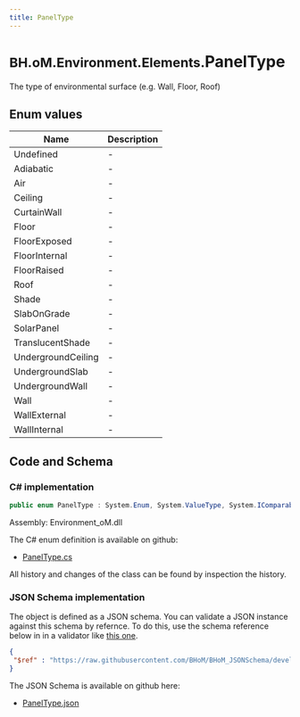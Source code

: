 ```yaml
---
title: PanelType
---
```


# <small>BH.oM.Environment.Elements.</small>**PanelType**

The type of environmental surface (e.g. Wall, Floor, Roof)

## Enum values

| Name            | Description                                                    |
|-----------------|----------------------------------------------------------------|
| Undefined |  -  |
| Adiabatic |  -  |
| Air |  -  |
| Ceiling |  -  |
| CurtainWall |  -  |
| Floor |  -  |
| FloorExposed |  -  |
| FloorInternal |  -  |
| FloorRaised |  -  |
| Roof |  -  |
| Shade |  -  |
| SlabOnGrade |  -  |
| SolarPanel |  -  |
| TranslucentShade |  -  |
| UndergroundCeiling |  -  |
| UndergroundSlab |  -  |
| UndergroundWall |  -  |
| Wall |  -  |
| WallExternal |  -  |
| WallInternal |  -  |


## Code and Schema

### C# implementation

``` C# title="C#"
public enum PanelType : System.Enum, System.ValueType, System.IComparable, System.ISpanFormattable, System.IFormattable, System.IConvertible
```

Assembly: Environment_oM.dll

The C# enum definition is available on github:

- [PanelType.cs](https://github.com/BHoM/BHoM/blob/develop/Environment_oM/Elements\Enums\PanelType.cs)

All history and changes of the class can be found by inspection the history.
### JSON Schema implementation

The object is defined as a JSON schema. You can validate a JSON instance against this schema by refernce. To do this, use the schema reference below in in a validator like [this one](https://www.jsonschemavalidator.net/).

``` json title="JSON Schema"
{
 "$ref" : "https://raw.githubusercontent.com/BHoM/BHoM_JSONSchema/develop/Environment_oM/Elements/PanelType.json"
}
```

The JSON Schema is available on github here:

- [PanelType.json](https://github.com/BHoM/BHoM_JSONSchema/blob/develop/Environment_oM/Elements/PanelType.json)
